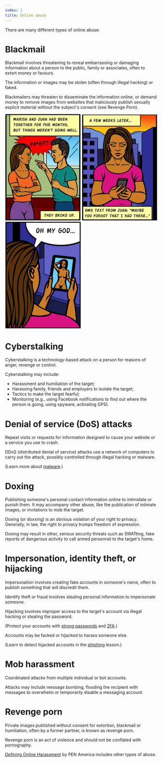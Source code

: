 ```yaml
---
index: 1
title: Online abuse
---
```

There are many different types of online abuse. 

# Blackmail

Blackmail involves threatening to reveal embarrassing or damaging information about a person to the public, family or associates, often to extort money or favours.

The information or images may be stolen (often through illegal hacking) or faked. 

Blackmailers may threaten to disseminate the information online, or demand money to remove images from websites that maliciously publish sexually explicit material without the subject's consent (see Revenge Porn).

![image](blackmail-1.png)
![image](blackmail-2.png)
![image](blackmail-3.png)

# Cyberstalking 

Cyberstalking is a technology-based attack on a person for reasons of anger, revenge or control.

Cyberstalking may include:
*	Harassment and humiliation of the target;
*	Harassing family, friends and employers to isolate the target;
*	Tactics to make the target fearful;
*	Monitoring (e.g., using Facebook notifications to find out where the person is going, using spyware, activating GPS).

# Denial of service (DoS) attacks

Repeat visits or requests for information designed to cause your website or a service you use to crash. 

DDoS (distributed denial of service) attacks use a network of computers to carry out the attack, possibly controlled through illegal hacking or malware. 

(Learn more about [malware](umbrella://lesson/malware/0).)

# Doxing
 	
Publishing someone's personal contact information online to intimidate or punish them. It may accompany other abuse, like the publication of intimate images, or invitations to mob the target. 

Doxing (or doxxing) is an obvious violation of your right to privacy. Generally, in law, the right to privacy trumps freedom of expression.

Doxing may result in other, serious security threats such as SWATting, fake reports of dangerous activity to call armed personnel to the target's home.  

# Impersonation, identity theft, or hijacking

Impersonation involves creating fake accounts in someone's name, often to publish something that will discredit them. 

Identify theft or fraud involves stealing personal information to impersonate someone.  

Hijacking involves improper access to the target's account via illegal hacking or stealing the password. 

(Protect your accounts with [strong passwords](umbrella://lesson/passwords/0) and [2FA](umbrella://lesson/passwords/1).)

Accounts may be facked or hijacked to harass someone else. 

(Learn to detect hijacked accounts in the [phishing](umbrella://lesson/phishing) lesson.)

# Mob harassment

Coordinated attacks from multiple individual or bot accounts. 

Attacks may include message bombing, flooding the recipient with messages to overwhelm or temporarily disable a messaging account. 

# Revenge porn 

Private images published without consent for extortion, blackmail or humiliation, often by a former partner, is known as revenge porn. 

Revenge porn is an act of violence and should not be conflated with pornography.



[Defining Online Harassment](https://onlineharassmentfieldmanual.pen.org/additional-resources/defining-online-harassment-a-glossary-of-terms/) by PEN America includes other types of abuse.